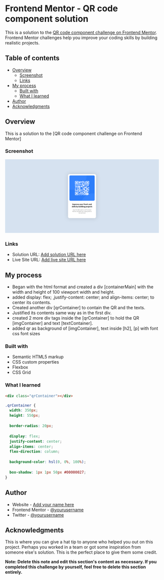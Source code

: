 # Frontend Mentor - QR code component solution

This is a solution to the [QR code component challenge on Frontend Mentor](https://www.frontendmentor.io/challenges/qr-code-component-iux_sIO_H). Frontend Mentor challenges help you improve your coding skills by building realistic projects.

## Table of contents

- [Overview](#overview)
  - [Screenshot](#screenshot)
  - [Links](#links)
- [My process](#my-process)
  - [Built with](#built-with)
  - [What I learned](#what-i-learned)
- [Author](#author)
- [Acknowledgments](#acknowledgments)


## Overview
This is a solution to the [QR code component challenge on Frontend Mentor]


### Screenshot

![](./design/done.png)

### Links

- Solution URL: [Add solution URL here](https://your-solution-url.com)
- Live Site URL: [Add live site URL here](https://your-live-site-url.com)

## My process

- Began with the html format and created a div [containerMain] with the width and height of 100 viewport width and height.
- added display: flex; ,justify-content: center; and align-items: center; to center its contents.
- Created another div [qrContainer] to contain the QR and the texts.
- Justified its contents same way as in the first div.
- created 2 more div tags inside the [qrContainer] to hold the QR [imgContainer] and text [textContainer].
- added qr as background of [imgContainer], text inside [h2], [p] with font css font sizes

### Built with

- Semantic HTML5 markup
- CSS custom properties
- Flexbox
- CSS Grid

### What I learned

```html
<div class="qrContainer"></div>
```

```css
.qrContainer {
  width: 350px;
  height: 550px;

  border-radius: 20px;

  display: flex;
  justify-content: center;
  align-items: center;
  flex-direction: column;

  background-color: hsl(0, 0%, 100%);

  box-shadow: 1px 1px 50px #00000027;
}
```


## Author

- Website - [Add your name here](https://www.your-site.com)
- Frontend Mentor - [@yourusername](https://www.frontendmentor.io/profile/yourusername)
- Twitter - [@yourusername](https://www.twitter.com/yourusername)


## Acknowledgments

This is where you can give a hat tip to anyone who helped you out on this project. Perhaps you worked in a team or got some inspiration from someone else's solution. This is the perfect place to give them some credit.

**Note: Delete this note and edit this section's content as necessary. If you completed this challenge by yourself, feel free to delete this section entirely.**
